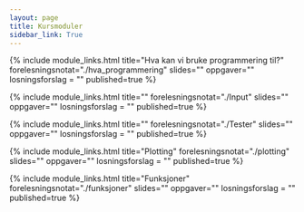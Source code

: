 ```yaml
---
layout: page
title: Kursmoduler
sidebar_link: True
---
```




{% include module_links.html 
title="Hva kan vi bruke programmering til?" 
forelesningsnotat="./hva_programmering" 
slides="" 
oppgaver=""
losningsforslag = ""
published=true
%}


{% include module_links.html 
title="" 
forelesningsnotat="./Input" 
slides="" 
oppgaver=""
losningsforslag = ""
published=true
%}

{% include module_links.html 
title="" 
forelesningsnotat="./Tester" 
slides="" 
oppgaver=""
losningsforslag = ""
published=true
%}



{% include module_links.html 
title="Plotting" 
forelesningsnotat="./plotting" 
slides="" 
oppgaver=""
losningsforslag = ""
published=true
%}


{% include module_links.html 
title="Funksjoner" 
forelesningsnotat="./funksjoner" 
slides="" 
oppgaver=""
losningsforslag = ""
published=true
%}
